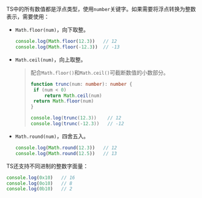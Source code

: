 TS中的所有数值都是浮点类型，使用`number`关键字。如果需要将浮点转换为整数表示，需要使用：

* `Math.floor(num)`，向下取整。

  ```typescript
  console.log(Math.floor(12.3))   // 12
  console.log(Math.floor(-12.3))  // -13
  ```

* `Math.ceil(num)`，向上取整。

  > 配合`Math.floor()`和`Math.ceil()`可截断数值的小数部分。
  >
  > ```typescript
  > function trunc(num: number): number {
  >  if (num < 0)
  >      return Math.ceil(num)
  >  return Math.floor(num)
  > }
  > 
  > console.log(trunc(12.3))    // 12
  > console.log(trunc(-12.3))   // -12
  > ```

* `Math.round(num)`，四舍五入。

  ```typescript
  console.log(Math.round(12.3))   // 12
  console.log(Math.round(12.5))   // 13
  ```

TS还支持不同进制的整数字面量：

```typescript
console.log(0x10)   // 16
console.log(0o10)   // 8
console.log(0b10)   // 2
```
